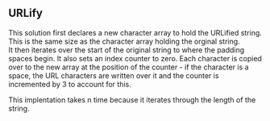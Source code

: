 ## URLify

This solution first declares a new character array to hold the URLified string. This is the same size as the character array holding the orginal string.  
It then iterates over the start of the original string to where the padding spaces begin. It also sets an index counter to zero.
Each character is copied over to the new array at the position of the counter - if the character is a space, the URL characters are written over it and the counter is incremented by 3 to account for this.

This implentation takes n time because it iterates through the length of the string.